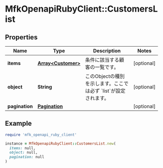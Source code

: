 # MfkOpenapiRubyClient::CustomersList

## Properties

| Name | Type | Description | Notes |
| ---- | ---- | ----------- | ----- |
| **items** | [**Array&lt;Customer&gt;**](Customer.md) | 条件に該当する顧客の一覧です。 | [optional] |
| **object** | **String** | このObjectの種別を示します。ここでは必ず &#x60;list&#x60;が設定されます。 | [optional] |
| **pagination** | [**Pagination**](Pagination.md) |  | [optional] |

## Example

```ruby
require 'mfk_openapi_ruby_client'

instance = MfkOpenapiRubyClient::CustomersList.new(
  items: null,
  object: null,
  pagination: null
)
```

